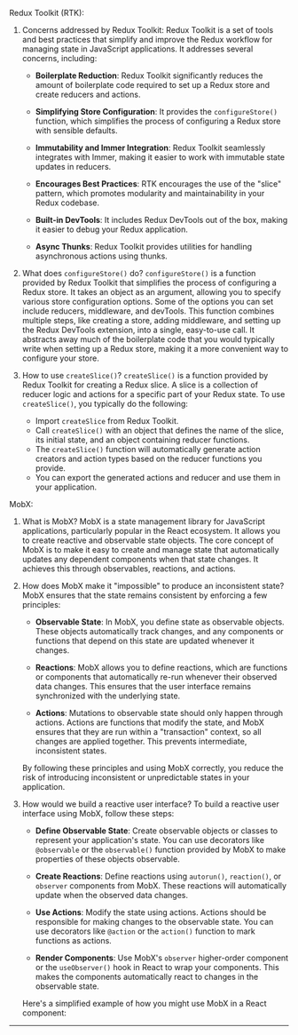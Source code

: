 Redux Toolkit (RTK):

1. Concerns addressed by Redux Toolkit:
   Redux Toolkit is a set of tools and best practices that simplify and improve the Redux workflow for managing state in JavaScript applications. It addresses several concerns, including:
   
   - **Boilerplate Reduction**: Redux Toolkit significantly reduces the amount of boilerplate code required to set up a Redux store and create reducers and actions.
   
   - **Simplifying Store Configuration**: It provides the `configureStore()` function, which simplifies the process of configuring a Redux store with sensible defaults.
   
   - **Immutability and Immer Integration**: Redux Toolkit seamlessly integrates with Immer, making it easier to work with immutable state updates in reducers.
   
   - **Encourages Best Practices**: RTK encourages the use of the "slice" pattern, which promotes modularity and maintainability in your Redux codebase.
   
   - **Built-in DevTools**: It includes Redux DevTools out of the box, making it easier to debug your Redux application.
   
   - **Async Thunks**: Redux Toolkit provides utilities for handling asynchronous actions using thunks.
   
2. What does `configureStore()` do?
   `configureStore()` is a function provided by Redux Toolkit that simplifies the process of configuring a Redux store. It takes an object as an argument, allowing you to specify various store configuration options. Some of the options you can set include reducers, middleware, and devTools. This function combines multiple steps, like creating a store, adding middleware, and setting up the Redux DevTools extension, into a single, easy-to-use call. It abstracts away much of the boilerplate code that you would typically write when setting up a Redux store, making it a more convenient way to configure your store.

3. How to use `createSlice()`?
   `createSlice()` is a function provided by Redux Toolkit for creating a Redux slice. A slice is a collection of reducer logic and actions for a specific part of your Redux state. To use `createSlice()`, you typically do the following:

   - Import `createSlice` from Redux Toolkit.
   - Call `createSlice()` with an object that defines the name of the slice, its initial state, and an object containing reducer functions.
   - The `createSlice()` function will automatically generate action creators and action types based on the reducer functions you provide.
   - You can export the generated actions and reducer and use them in your application.


MobX:

1. What is MobX?
   MobX is a state management library for JavaScript applications, particularly popular in the React ecosystem. It allows you to create reactive and observable state objects. The core concept of MobX is to make it easy to create and manage state that automatically updates any dependent components when that state changes. It achieves this through observables, reactions, and actions.

2. How does MobX make it "impossible" to produce an inconsistent state?
   MobX ensures that the state remains consistent by enforcing a few principles:
   
   - **Observable State**: In MobX, you define state as observable objects. These objects automatically track changes, and any components or functions that depend on this state are updated whenever it changes.

   - **Reactions**: MobX allows you to define reactions, which are functions or components that automatically re-run whenever their observed data changes. This ensures that the user interface remains synchronized with the underlying state.

   - **Actions**: Mutations to observable state should only happen through actions. Actions are functions that modify the state, and MobX ensures that they are run within a "transaction" context, so all changes are applied together. This prevents intermediate, inconsistent states.

   By following these principles and using MobX correctly, you reduce the risk of introducing inconsistent or unpredictable states in your application.

3. How would we build a reactive user interface?
   To build a reactive user interface using MobX, follow these steps:

   - **Define Observable State**: Create observable objects or classes to represent your application's state. You can use decorators like `@observable` or the `observable()` function provided by MobX to make properties of these objects observable.

   - **Create Reactions**: Define reactions using `autorun()`, `reaction()`, or `observer` components from MobX. These reactions will automatically update when the observed data changes.

   - **Use Actions**: Modify the state using actions. Actions should be responsible for making changes to the observable state. You can use decorators like `@action` or the `action()` function to mark functions as actions.

   - **Render Components**: Use MobX's `observer` higher-order component or the `useObserver()` hook in React to wrap your components. This makes the components automatically react to changes in the observable state.

   Here's a simplified example of how you might use MobX in a React component:

---
